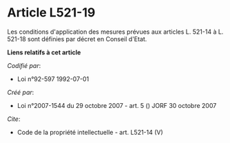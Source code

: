 # Article L521-19

Les conditions d'application des mesures prévues aux articles L. 521-14 à L. 521-18 sont définies par décret en Conseil
d'Etat.

**Liens relatifs à cet article**

_Codifié par_:

  - Loi n°92-597 1992-07-01

_Créé par_:

  - Loi n°2007-1544 du 29 octobre 2007 - art. 5 () JORF 30 octobre 2007

_Cite_:

  - Code de la propriété intellectuelle - art. L521-14 (V)
